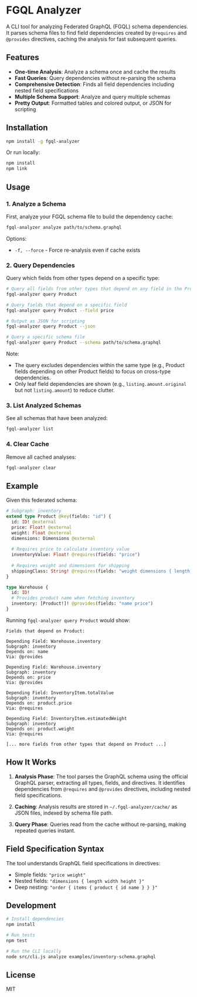 # FGQL Analyzer

A CLI tool for analyzing Federated GraphQL (FGQL) schema dependencies. It parses schema files to find field dependencies created by `@requires` and `@provides` directives, caching the analysis for fast subsequent queries.

## Features

- **One-time Analysis**: Analyze a schema once and cache the results
- **Fast Queries**: Query dependencies without re-parsing the schema
- **Comprehensive Detection**: Finds all field dependencies including nested field specifications
- **Multiple Schema Support**: Analyze and query multiple schemas
- **Pretty Output**: Formatted tables and colored output, or JSON for scripting

## Installation

```bash
npm install -g fgql-analyzer
```

Or run locally:

```bash
npm install
npm link
```

## Usage

### 1. Analyze a Schema

First, analyze your FGQL schema file to build the dependency cache:

```bash
fgql-analyzer analyze path/to/schema.graphql
```

Options:
- `-f, --force` - Force re-analysis even if cache exists

### 2. Query Dependencies

Query which fields from other types depend on a specific type:

```bash
# Query all fields from other types that depend on any field in the Product type
fgql-analyzer query Product

# Query fields that depend on a specific field
fgql-analyzer query Product --field price

# Output as JSON for scripting
fgql-analyzer query Product --json

# Query a specific schema file
fgql-analyzer query Product --schema path/to/schema.graphql
```

Note: 
- The query excludes dependencies within the same type (e.g., Product fields depending on other Product fields) to focus on cross-type dependencies.
- Only leaf field dependencies are shown (e.g., `listing.amount.original` but not `listing.amount`) to reduce clutter.

### 3. List Analyzed Schemas

See all schemas that have been analyzed:

```bash
fgql-analyzer list
```

### 4. Clear Cache

Remove all cached analyses:

```bash
fgql-analyzer clear
```

## Example

Given this federated schema:

```graphql
# Subgraph: inventory
extend type Product @key(fields: "id") {
  id: ID! @external
  price: Float! @external
  weight: Float @external
  dimensions: Dimensions @external
  
  # Requires price to calculate inventory value
  inventoryValue: Float! @requires(fields: "price")
  
  # Requires weight and dimensions for shipping
  shippingClass: String! @requires(fields: "weight dimensions { length width height }")
}

type Warehouse {
  id: ID!
  # Provides product name when fetching inventory
  inventory: [Product!]! @provides(fields: "name price")
}
```

Running `fgql-analyzer query Product` would show:

```
Fields that depend on Product:

Depending Field: Warehouse.inventory
Subgraph: inventory
Depends on: name
Via: @provides

Depending Field: Warehouse.inventory
Subgraph: inventory
Depends on: price
Via: @provides

Depending Field: InventoryItem.totalValue
Subgraph: inventory
Depends on: product.price
Via: @requires

Depending Field: InventoryItem.estimatedWeight
Subgraph: inventory
Depends on: product.weight
Via: @requires

[... more fields from other types that depend on Product ...]
```

## How It Works

1. **Analysis Phase**: The tool parses the GraphQL schema using the official GraphQL parser, extracting all types, fields, and directives. It identifies dependencies from `@requires` and `@provides` directives, including nested field specifications.

2. **Caching**: Analysis results are stored in `~/.fgql-analyzer/cache/` as JSON files, indexed by schema file path.

3. **Query Phase**: Queries read from the cache without re-parsing, making repeated queries instant.

## Field Specification Syntax

The tool understands GraphQL field specifications in directives:

- Simple fields: `"price weight"`
- Nested fields: `"dimensions { length width height }"`
- Deep nesting: `"order { items { product { id name } } }"`

## Development

```bash
# Install dependencies
npm install

# Run tests
npm test

# Run the CLI locally
node src/cli.js analyze examples/inventory-schema.graphql
```

## License

MIT